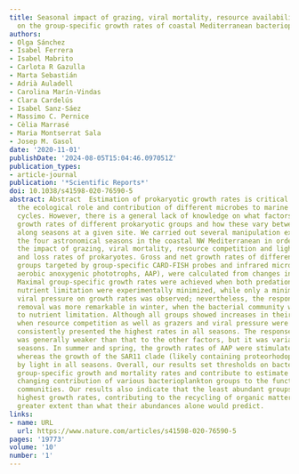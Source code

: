 ```yaml
---
title: Seasonal impact of grazing, viral mortality, resource availability and light
  on the group-specific growth rates of coastal Mediterranean bacterioplankton
authors:
- Olga Sánchez
- Isabel Ferrera
- Isabel Mabrito
- Carlota R Gazulla
- Marta Sebastián
- Adrià Auladell
- Carolina Marín-Vindas
- Clara Cardelús
- Isabel Sanz-Sáez
- Massimo C. Pernice
- Cèlia Marrasé
- Maria Montserrat Sala
- Josep M. Gasol
date: '2020-11-01'
publishDate: '2024-08-05T15:04:46.097051Z'
publication_types:
- article-journal
publication: '*Scientific Reports*'
doi: 10.1038/s41598-020-76590-5
abstract: Abstract  Estimation of prokaryotic growth rates is critical to understand
  the ecological role and contribution of different microbes to marine biogeochemical
  cycles. However, there is a general lack of knowledge on what factors control the
  growth rates of different prokaryotic groups and how these vary between sites and
  along seasons at a given site. We carried out several manipulation experiments during
  the four astronomical seasons in the coastal NW Mediterranean in order to evaluate
  the impact of grazing, viral mortality, resource competition and light on the growth
  and loss rates of prokaryotes. Gross and net growth rates of different bacterioplankton
  groups targeted by group-specific CARD-FISH probes and infrared microscopy (for
  aerobic anoxygenic phototrophs, AAP), were calculated from changes in cell abundances.
  Maximal group-specific growth rates were achieved when both predation pressure and
  nutrient limitation were experimentally minimized, while only a minimal effect of
  viral pressure on growth rates was observed; nevertheless, the response to predation
  removal was more remarkable in winter, when the bacterial community was not subjected
  to nutrient limitation. Although all groups showed increases in their growth rates
  when resource competition as well as grazers and viral pressure were reduced, Alteromonadaceae
  consistently presented the highest rates in all seasons. The response to light availability
  was generally weaker than that to the other factors, but it was variable between
  seasons. In summer and spring, the growth rates of AAP were stimulated by light
  whereas the growth of the SAR11 clade (likely containing proteorhodopsin) was enhanced
  by light in all seasons. Overall, our results set thresholds on bacterioplankton
  group-specific growth and mortality rates and contribute to estimate the seasonally
  changing contribution of various bacterioplankton groups to the function of microbial
  communities. Our results also indicate that the least abundant groups display the
  highest growth rates, contributing to the recycling of organic matter to a much
  greater extent than what their abundances alone would predict.
links:
- name: URL
  url: https://www.nature.com/articles/s41598-020-76590-5
pages: '19773'
volume: '10'
number: '1'
---
```

